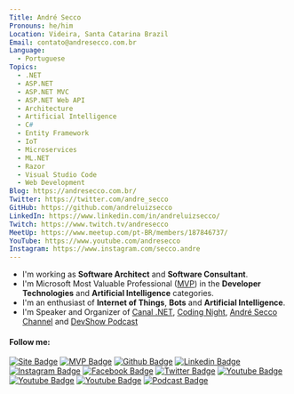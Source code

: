 ```yaml
---
Title: André Secco
Pronouns: he/him
Location: Videira, Santa Catarina Brazil
Email: contato@andresecco.com.br
Language:
  - Portuguese
Topics:
  - .NET
  - ASP.NET
  - ASP.NET MVC
  - ASP.NET Web API
  - Architecture
  - Artificial Intelligence
  - C#
  - Entity Framework
  - IoT
  - Microservices
  - ML.NET
  - Razor
  - Visual Studio Code
  - Web Development
Blog: https://andresecco.com.br/
Twitter: https://twitter.com/andre_secco
GitHub: https://github.com/andreluizsecco
LinkedIn: https://www.linkedin.com/in/andreluizsecco/
Twitch: https://www.twitch.tv/andresecco
MeetUp: https://www.meetup.com/pt-BR/members/187846737/
YouTube: https://www.youtube.com/andresecco
Instagram: https://www.instagram.com/secco.andre
---
```

- I'm working as **Software Architect** and **Software Consultant**.
- I'm Microsoft Most Valuable Professional ([MVP](https://mvp.microsoft.com)) in the **Developer Technologies** and **Artificial Intelligence** categories.
- I'm an enthusiast of **Internet of Things**, **Bots** and **Artificial Intelligence**.
- I'm Speaker and Organizer of [Canal .NET](https://www.youtube.com/canaldotnet), [Coding Night](https://www.youtube.com/codingnight), [André Secco Channel](https://www.youtube.com/andresecco) and [DevShow Podcast](https://devshow.com.br)

#### Follow me:
[![Site Badge](https://img.shields.io/badge/-Website%2fBlog-blue?style=flat-square&logo=website&logoColor=white&link=https://andresecco.com.br/)](https://andresecco.com.br/)
[![MVP Badge](https://img.shields.io/badge/-MVP%20Profile-blue?style=flat-square&logo=Microsoft&logoColor=white&link=https://mvp.microsoft.com/en-us/PublicProfile/5002377)](https://mvp.microsoft.com/en-us/PublicProfile/5002377)
[![Github Badge](https://img.shields.io/badge/-Github-000?style=flat-square&logo=Github&logoColor=white&link=https://github.com/andreluizsecco)](https://github.com/andreluizsecco)
[![Linkedin Badge](https://img.shields.io/badge/-LinkedIn-blue?style=flat-square&logo=Linkedin&logoColor=white&link=https://www.linkedin.com/in/andreluizsecco/)](https://www.linkedin.com/in/andreluizsecco/)
[![Instagram Badge](https://img.shields.io/badge/-Instagram-C13584?style=flat-square&labelColor=C13584&logo=instagram&logoColor=white&link=https://www.instagram.com/secco.andre/)](https://www.instagram.com/secco.andre/)
[![Facebook Badge](https://img.shields.io/badge/-Facebook-blue?style=flat-square&labelColor=blue&logo=facebook&logoColor=white&link=https://www.facebook.com/andresecco.fanpage/)](https://www.facebook.com/andresecco.fanpage/)
[![Twitter Badge](https://img.shields.io/badge/-Twitter-blue?style=flat-square&labelColor=blue&logo=twitter&logoColor=white&link=https://twitter.com/andre_secco)](https://twitter.com/andre_secco)
[![Youtube Badge](https://img.shields.io/badge/-André&nbsp;Secco-red?style=flat-square&labelColor=red&logo=youtube&logoColor=white&link=https://www.youtube.com/andresecco)](https://www.youtube.com/andresecco)
[![Youtube Badge](https://img.shields.io/badge/-Canal&nbsp;.NET-red?style=flat-square&labelColor=red&logo=youtube&logoColor=white&link=https://www.youtube.com/canaldotnet)](https://www.youtube.com/canaldotnet)
[![Youtube Badge](https://img.shields.io/badge/-Coding&nbsp;Night-red?style=flat-square&labelColor=red&logo=youtube&logoColor=white&link=https://www.youtube.com/codingnight)](https://www.youtube.com/codingnight)
[![Podcast Badge](https://img.shields.io/badge/-DevShow&nbsp;Podcast-37af4a?style=flat-square&labelColor=37af4a&logo=spotify&logoColor=white&link=https://devshow.com.br)](https://devshow.com.br)
